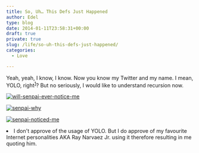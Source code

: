 ```yaml
---
title: So, Uh… This Defs Just Happened
author: Edel
type: blog
date: 2014-01-11T23:58:31+00:00
draft: true
private: true
slug: /life/so-uh-this-defs-just-happened/
categories:
  - Love

---
```

Yeah, yeah, I know, I know. Now you know my Twitter and my name. I mean, YOLO, right<sup class="footnote"><a href="#foot_ajs-fn-id_1-454" id="back_ajs-fn-id_1-454">1</a></sup>? But no seriously, I would like to understand recursion now.

[<img src="http://scattered.me/wp-content/uploads/2014/01/will-senpai-ever-notice-me.png" alt="will-senpai-ever-notice-me" class="img-responsive" />][1]

[<img src="http://scattered.me/wp-content/uploads/2014/01/senpai-why.png" alt="senpai-why" class="img-responsive" />][2]

[<img src="http://scattered.me/wp-content/uploads/2014/01/senpai-noticed-me.png" alt="senpai-noticed-me" class="img-responsive" />][3]


  <li>
    <a id="foot_ajs-fn-id_1-454"></a>I don't approve of the usage of YOLO. But I do approve of my favourite Internet personalities AKA Ray Narvaez Jr. using it therefore resulting in me quoting him.&nbsp;&nbsp;<a class="ajs-back-link" href="#back_ajs-fn-id_1-454"></a>
  </li>


<div id="ajs-fn-id_1-454" style="display:none;margin:0;" class="ajs-footnote-popup">
  <div>
    I don't approve of the usage of YOLO. But I do approve of my favourite Internet personalities AKA Ray Narvaez Jr. using it therefore resulting in me quoting him.
  </div>
</div>

 [1]: http://scattered.me/wp-content/uploads/2014/01/will-senpai-ever-notice-me.png
 [2]: http://scattered.me/wp-content/uploads/2014/01/senpai-why.png
 [3]: http://scattered.me/wp-content/uploads/2014/01/senpai-noticed-me.png
